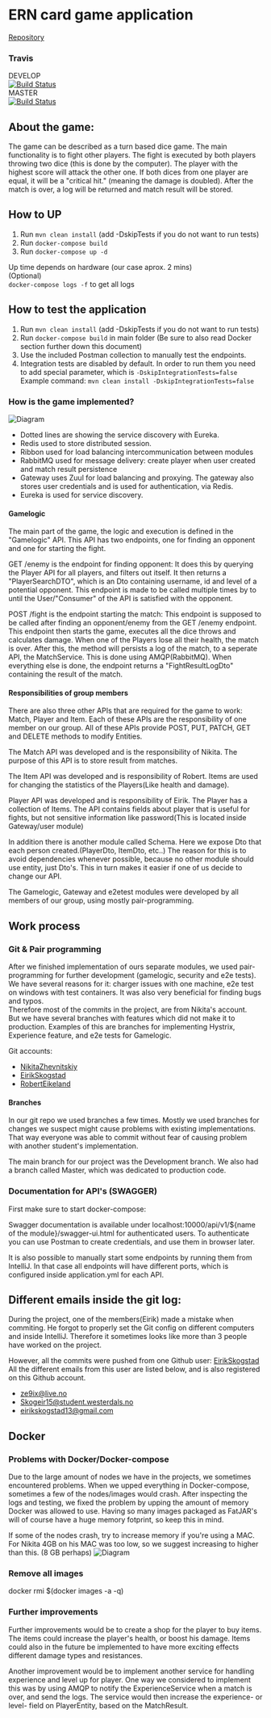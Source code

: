 # ERN card game application
[Repository](https://github.com/NikitaZhevnitskiy/ern-card-game)   

### Travis
DEVELOP  
[![Build Status](https://travis-ci.com/NikitaZhevnitskiy/ern-card-game.svg?token=6FYqXrfAk2ZHo34Tq8Gp&branch=develop)](https://travis-ci.com/NikitaZhevnitskiy/ern-card-game)  
MASTER  
[![Build Status](https://travis-ci.com/NikitaZhevnitskiy/ern-card-game.svg?token=6FYqXrfAk2ZHo34Tq8Gp&branch=master)](https://travis-ci.com/NikitaZhevnitskiy/ern-card-game)  


## About the game:
The game can be described as a turn based dice game. The main functionality is to fight other players. The fight is executed by both players throwing two dice (this is done by the computer). The player with the highest score
will attack the other one. If both dices from one player are equal, it will be a "critical hit." (meaning the damage is doubled).
After the match is over, a log will be returned and match result will be stored.

## How to UP
1. Run `mvn clean install` (add -DskipTests if you do not want to run tests)  
2. Run `docker-compose build`  
3. Run `docker-compose up -d`  

Up time depends on hardware (our case aprox. 2 mins)  
(Optional)  
`docker-compose logs -f` to get all logs 

## How to test the application
1. Run `mvn clean install` (add -DskipTests if you do not want to run tests)
2. Run `docker-compose build` in main folder (Be sure to also read Docker section further down this document)
3. Use the included Postman collection to manually test the endpoints.
4. Integration tests are disabled by default. In order to run them you need to add special parameter, which is
`-DskipIntegrationTests=false`
Example command: `mvn clean install -DskipIntegrationTests=false`

### How is the game implemented?
![Diagram](./diagram.png)  

- Dotted lines are showing the service discovery with Eureka. 
- Redis used to store distributed session.  
- Ribbon used for load balancing intercommunication between modules
- RabbitMQ used for message delivery: create player when user created and match result persistence
- Gateway uses Zuul for load balancing and proxying. The gateway also stores user credentials and is used for authentication, via Redis.
- Eureka is used for service discovery.

#### Gamelogic
The main part of the game, the logic and execution is defined in the "Gamelogic" API. This API has two endpoints, one for finding 
an opponent and one for starting the fight.

GET /enemy is the endpoint for finding opponent:
It does this by querying the Player API for all players, and filters out itself. It then returns a "PlayerSearchDTO", which is an Dto
containing username, id and level of a potential opponent. This endpoint is made to be called multiple times by to until the 
User/"Consumer" of the API is satisfied with the opponent.

POST /fight is the endpoint starting the match:
This endpoint is supposed to be called after finding an opponent/enemy
from the GET /enemy endpoint. This endpoint then starts the game, executes all the dice throws and calculates damage. When one of the Players lose all their health, 
the match is over. After this, the method will persists a log of the match, to a seperate API, the MatchService. This is done using AMQP(RabbitMQ).
When everything else is done, the endpoint returns a "FightResultLogDto" containing the result of the match.

#### Responsibilities of group members
There are also three other APIs that are required for the game to work: Match, Player and Item. 
Each of these APIs are the responsibility of one member on our group.
All of these APIs provide POST, PUT, PATCH, GET and DELETE methods to modify Entities.

The Match API was developed and is the responsibility of Nikita. The purpose of this API is to store result from matches.

The Item API was developed and is responsibility of Robert. Items are used for changing the statistics of the Players(Like health and damage). 

Player API was developed and is responsibility of Eirik. The Player has a collection of Items. 
The API contains fields about player that is useful for fights, but not sensitive information like password(This is located inside Gateway/user module)

In addition there is another module called Schema. Here we expose Dto that each person created.(PlayerDto, ItemDto, etc..)
The reason for this is to avoid dependencies whenever possible, because no other module should use entity, just Dto's. 
This in turn makes it easier if one of us decide to change our API.

The Gamelogic, Gateway and e2etest modules were developed by all members of our group, using mostly pair-programming.

## Work process
### Git & Pair programming
After we finished implementation of ours separate modules, we used pair-programming for further development (gamelogic, security and e2e tests).
We have several reasons for it: charger issues with one machine, e2e test on windows with test containers. 
It was also very beneficial for finding bugs and typos.  
Therefore most of the commits in the project, are from Nikita's account.  
But we have several branches with features which did not make it to production. Examples of this are branches
for implementing Hystrix, Experience feature, and e2e tests for Gamelogic.

Git accounts:  
* [NikitaZhevnitskiy](https://github.com/NikitaZhevnitskiy)
* [EirikSkogstad](https://github.com/EirikSkogstad)
* [RobertEikeland](https://github.com/RobertEikeland)

#### Branches

In our git repo we used branches a few times. Mostly we used branches for changes we suspect
might cause problems with existing implementations. That way everyone was able to commit without
fear of causing problem with another student's implementation.

The main branch for our project was the Development branch. We also had a branch called Master, which was dedicated to
production code.

### Documentation for API's (SWAGGER)
First make sure to start docker-compose:

Swagger documentation is available under localhost:10000/api/v1/${name of the module}/swagger-ui.html for authenticated users.
To authenticate you can use Postman to create credentials, and use them in browser later.

It is also possible to manually start some endpoints by running them from IntelliJ. 
In that case all endpoints will have different ports, which is configured inside application.yml for each
API.
 


## Different emails inside the git log:
During the project, one of the members(Eirik) made a mistake when commiting. He forgot to properly set the Git config
on different computers and inside IntelliJ. Therefore it sometimes looks like more than 3 people have worked on the project.

However, all the commits were pushed from one Github user: [EirikSkogstad](https://github.com/EirikSkogstad)
All the different emails from this user are listed below, and is also registered on this Github account.
 - ze9ix@live.no
 - Skogeir15@student.westerdals.no
 - eirikskogstad13@gmail.com
 
## Docker

### Problems with Docker/Docker-compose
Due to the large amount of nodes we have in the projects, we sometimes encountered problems.
When we upped everything in Docker-compose, sometimes a few of the nodes/images would crash. 
After inspecting the logs and testing, we fixed the problem by upping the amount of memory Docker was allowed to use.
Having so many images packaged as FatJAR's will of course have a huge memory fotprint, so keep this in mind.

If some of the nodes crash, try to increase memory if you're using a MAC.
For Nikita 4GB on his MAC was too low, so we suggest increasing to higher than this. (8 GB perhaps)
![Diagram](./docker_setup.png)   
### Remove all images 
docker rmi $(docker images -a -q)

### Further improvements

Further improvements would be to create a shop for the player to buy items. The items could increase the player's
health, or boost his damage. Items could also in the future be implemented to have more exciting effects different damage 
types and resistances.

Another improvement would be to implement another service for handling experience and level up for player. One way we considered
to implement this was by using AMQP to notify the ExperienceService when a match is over, and send the logs. The service
would then increase the experience- or level- field on PlayerEntity, based on the MatchResult.